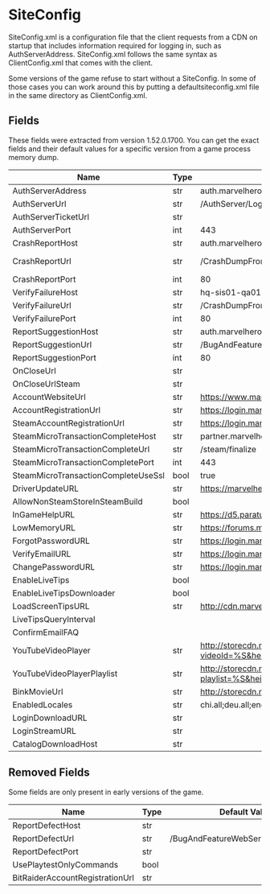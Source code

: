 # SiteConfig

SiteConfig.xml is a configuration file that the client requests from a CDN on startup that includes information required for logging in, such as AuthServerAddress. SiteConfig.xml follows the same syntax as ClientConfig.xml that comes with the client.

Some versions of the game refuse to start without a SiteConfig. In some of those cases you can work around this by putting a defaultsiteconfig.xml file in the same directory as ClientConfig.xml.

## Fields

These fields were extracted from version 1.52.0.1700. You can get the exact fields and their default values for a specific version from a game process memory dump.

| Name                                | Type | Default Value                                                                                     | Note                                                         |
| ----------------------------------- | ---- | ------------------------------------------------------------------------------------------------- | ------------------------------------------------------------ |
| AuthServerAddress                   | str  | auth.marvelheroes.com                                                                             |                                                              |
| AuthServerUrl                       | str  | /AuthServer/Login/IndexPB                                                                         |                                                              |
| AuthServerTicketUrl                 | str  |                                                                                                   |                                                              |
| AuthServerPort                      | int  | 443                                                                                               | Shipping builds seem to be hardcoded to port 443             |
| CrashReportHost                     | str  | auth.marvelheroes.com                                                                             | Embedded value is hq-gar-dev01                               |
| CrashReportUrl                      | str  | /CrashDumpFrontend/Multipart/ProcessCrashReport                                                   | Embedded value is /MinidumpWebService/Home/ProcessPostedDump |
| CrashReportPort                     | int  | 80                                                                                                |                                                              |
| VerifyFailureHost                   | str  | hq-sis01-qa01.hq-california.com                                                                   | Embedded value is localhost                                  |
| VerifyFailureUrl                    | str  | /CrashDumpFrontend/Multipart/ProcessVerifyReport                                                  |                                                              |
| VerifyFailurePort                   | int  | 80                                                                                                |                                                              |
| ReportSuggestionHost                | str  | auth.marvelheroes.com                                                                             |                                                              |
| ReportSuggestionUrl                 | str  | /BugAndFeatureWebService/NewSuggestion                                                            |                                                              |
| ReportSuggestionPort                | int  | 80                                                                                                |                                                              |
| OnCloseUrl                          | str  |                                                                                                   |                                                              |
| OnCloseUrlSteam                     | str  |                                                                                                   |                                                              |
| AccountWebsiteUrl                   | str  | https://www.marvelheroes.com                                                                      |                                                              |
| AccountRegistrationUrl              | str  | https://login.marvelheroes.com/registration.php?pcode=                                            |                                                              |
| SteamAccountRegistrationUrl         | str  | https://login.marvelheroes.com/registration.php?pcode=steam                                       |                                                              |
| SteamMicroTransactionCompleteHost   | str  | partner.marvelheroes.com                                                                          |                                                              |
| SteamMicroTransactionCompleteUrl    | str  | /steam/finalize                                                                                   |                                                              |
| SteamMicroTransactionCompletePort   | int  | 443                                                                                               |                                                              |
| SteamMicroTransactionCompleteUseSsl | bool | true                                                                                              |                                                              |
| DriverUpdateURL                     | str  | https://marvelheroes.com/support/drivers                                                          |                                                              |
| AllowNonSteamStoreInSteamBuild      | bool |                                                                                                   |                                                              |
| InGameHelpURL                       | str  | https://d5.parature.com/ics/support/default.asp?deptID=15144                                      |                                                              |
| LowMemoryURL                        | str  | https://forums.marvelheroes.com/discussion/comment/1179527/#Comment_1179527                       |                                                              |
| ForgotPasswordURL                   | str  | https://login.marvelheroes.com/forgotpassword.php                                                 |                                                              |
| VerifyEmailURL                      | str  | https://login.marvelheroes.com                                                                    |                                                              |
| ChangePasswordURL                   | str  | https://login.marvelheroes.com/dashboard/changepassword.php                                       |                                                              |
| EnableLiveTips                      | bool |                                                                                                   |                                                              |
| EnableLiveTipsDownloader            | bool |                                                                                                   |                                                              |
| LoadScreenTipsURL                   | str  | http://cdn.marvelheroes.com/marvelheroes/liveloadingtips.xml                                      |                                                              |
| LiveTipsQueryInterval               |      |                                                                                                   |                                                              |
| ConfirmEmailFAQ                     |      |                                                                                                   |                                                              |
| YouTubeVideoPlayer                  | str  | http://storecdn.marvelheroes.com/cdn/youtubePlayer.html?videoId=%S&height=%d&width=%d&protoId=%S  |                                                              |
| YouTubeVideoPlayerPlaylist          | str  | http://storecdn.marvelheroes.com/cdn/youtubePlayer.html?playlist=%S&height=%d&width=%d&protoId=%S |                                                              |
| BinkMovieUrl                        | str  | http://storecdn.marvelheroes.com/cdn/videos/%shttp://storecdn.marvelheroes.com/cdn/videos/%s      |                                                              |
| EnabledLocales                      | str  | chi.all;deu.all;eng.all;fra.all;jpn.all;kor.all;por.all;rus.all;sg1.all;sg2.all;sg3.all;spa.all   |                                                              |
| LoginDownloadURL                    | str  |                                                                                                   |                                                              |
| LoginStreamURL                      | str  |                                                                                                   |                                                              |
| CatalogDownloadHost                 | str  |                                                                                                   |                                                              |

## Removed Fields

Some fields are only present in early versions of the game.

| Name                            | Type | Default Value                      | Note |
| ------------------------------- | ---- | ---------------------------------- | ---- |
| ReportDefectHost                | str  |                                    |      |
| ReportDefectUrl                 | str  | /BugAndFeatureWebService/NewDefect |      |
| ReportDefectPort                | str  |                                    |      |
| UsePlaytestOnlyCommands         | bool |                                    |      |
| BitRaiderAccountRegistrationUrl | str  |                                    |      |
